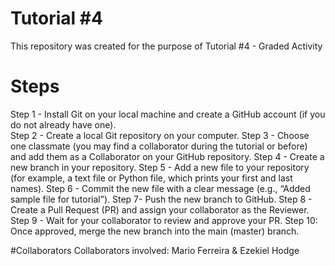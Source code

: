 # Tutorial #4
This repository was created for the purpose of Tutorial #4 - Graded Activity

# Steps
Step 1 - Install Git on your local machine and create a GitHub account (if you do not already 
have one).  
Step 2 - Create a local Git repository on your computer. 
Step 3 - Choose one classmate (you may find a collaborator during the tutorial or before) and 
add them as a Collaborator on your GitHub repository. 
Step 4 - Create a new branch in your repository. 
Step 5 - Add a new file to your repository (for example, a text file or Python file, which prints 
your first and last names). 
Step 6 - Commit the new file with a clear message (e.g., “Added sample file for tutorial”). 
Step 7- Push the new branch to GitHub. 
Step 8 - Create a Pull Request (PR) and assign your collaborator as the Reviewer. 
Step 9 - Wait for your collaborator to review and approve your PR. 
Step 10: Once approved, merge the new branch into the main (master) branch. 

#Collaborators
Collaborators involved: Mario Ferreira & Ezekiel Hodge
